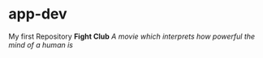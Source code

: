 # app-dev
My first Repository
**Fight Club**
*A movie which interprets how powerful the mind of a human is*
